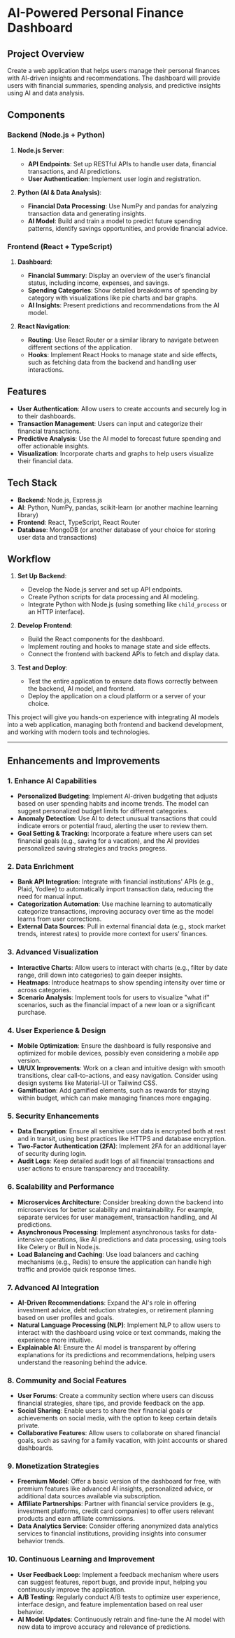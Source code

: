 # AI-Powered Personal Finance Dashboard

## Project Overview
Create a web application that helps users manage their personal finances with AI-driven insights and recommendations. The dashboard will provide users with financial summaries, spending analysis, and predictive insights using AI and data analysis.

## Components

### Backend (Node.js + Python)
1. **Node.js Server**: 
   - **API Endpoints**: Set up RESTful APIs to handle user data, financial transactions, and AI predictions.
   - **User Authentication**: Implement user login and registration.

2. **Python (AI & Data Analysis)**:
   - **Financial Data Processing**: Use NumPy and pandas for analyzing transaction data and generating insights.
   - **AI Model**: Build and train a model to predict future spending patterns, identify savings opportunities, and provide financial advice.

### Frontend (React + TypeScript)
1. **Dashboard**:
   - **Financial Summary**: Display an overview of the user’s financial status, including income, expenses, and savings.
   - **Spending Categories**: Show detailed breakdowns of spending by category with visualizations like pie charts and bar graphs.
   - **AI Insights**: Present predictions and recommendations from the AI model.

2. **React Navigation**:
   - **Routing**: Use React Router or a similar library to navigate between different sections of the application.
   - **Hooks**: Implement React Hooks to manage state and side effects, such as fetching data from the backend and handling user interactions.

## Features
- **User Authentication**: Allow users to create accounts and securely log in to their dashboards.
- **Transaction Management**: Users can input and categorize their financial transactions.
- **Predictive Analysis**: Use the AI model to forecast future spending and offer actionable insights.
- **Visualization**: Incorporate charts and graphs to help users visualize their financial data.

## Tech Stack
- **Backend**: Node.js, Express.js
- **AI**: Python, NumPy, pandas, scikit-learn (or another machine learning library)
- **Frontend**: React, TypeScript, React Router
- **Database**: MongoDB (or another database of your choice for storing user data and transactions)

## Workflow
1. **Set Up Backend**:
   - Develop the Node.js server and set up API endpoints.
   - Create Python scripts for data processing and AI modeling.
   - Integrate Python with Node.js (using something like `child_process` or an HTTP interface).

2. **Develop Frontend**:
   - Build the React components for the dashboard.
   - Implement routing and hooks to manage state and side effects.
   - Connect the frontend with backend APIs to fetch and display data.

3. **Test and Deploy**:
   - Test the entire application to ensure data flows correctly between the backend, AI model, and frontend.
   - Deploy the application on a cloud platform or a server of your choice.

This project will give you hands-on experience with integrating AI models into a web application, managing both frontend and backend development, and working with modern tools and technologies.

---

## Enhancements and Improvements

### 1. **Enhance AI Capabilities**
   - **Personalized Budgeting**: Implement AI-driven budgeting that adjusts based on user spending habits and income trends. The model can suggest personalized budget limits for different categories.
   - **Anomaly Detection**: Use AI to detect unusual transactions that could indicate errors or potential fraud, alerting the user to review them.
   - **Goal Setting & Tracking**: Incorporate a feature where users can set financial goals (e.g., saving for a vacation), and the AI provides personalized saving strategies and tracks progress.

### 2. **Data Enrichment**
   - **Bank API Integration**: Integrate with financial institutions' APIs (e.g., Plaid, Yodlee) to automatically import transaction data, reducing the need for manual input.
   - **Categorization Automation**: Use machine learning to automatically categorize transactions, improving accuracy over time as the model learns from user corrections.
   - **External Data Sources**: Pull in external financial data (e.g., stock market trends, interest rates) to provide more context for users’ finances.

### 3. **Advanced Visualization**
   - **Interactive Charts**: Allow users to interact with charts (e.g., filter by date range, drill down into categories) to gain deeper insights.
   - **Heatmaps**: Introduce heatmaps to show spending intensity over time or across categories.
   - **Scenario Analysis**: Implement tools for users to visualize "what if" scenarios, such as the financial impact of a new loan or a significant purchase.

### 4. **User Experience & Design**
   - **Mobile Optimization**: Ensure the dashboard is fully responsive and optimized for mobile devices, possibly even considering a mobile app version.
   - **UI/UX Improvements**: Work on a clean and intuitive design with smooth transitions, clear call-to-actions, and easy navigation. Consider using design systems like Material-UI or Tailwind CSS.
   - **Gamification**: Add gamified elements, such as rewards for staying within budget, which can make managing finances more engaging.

### 5. **Security Enhancements**
   - **Data Encryption**: Ensure all sensitive user data is encrypted both at rest and in transit, using best practices like HTTPS and database encryption.
   - **Two-Factor Authentication (2FA)**: Implement 2FA for an additional layer of security during login.
   - **Audit Logs**: Keep detailed audit logs of all financial transactions and user actions to ensure transparency and traceability.

### 6. **Scalability and Performance**
   - **Microservices Architecture**: Consider breaking down the backend into microservices for better scalability and maintainability. For example, separate services for user management, transaction handling, and AI predictions.
   - **Asynchronous Processing**: Implement asynchronous tasks for data-intensive operations, like AI predictions and data processing, using tools like Celery or Bull in Node.js.
   - **Load Balancing and Caching**: Use load balancers and caching mechanisms (e.g., Redis) to ensure the application can handle high traffic and provide quick response times.

### 7. **Advanced AI Integration**
   - **AI-Driven Recommendations**: Expand the AI's role in offering investment advice, debt reduction strategies, or retirement planning based on user profiles and goals.
   - **Natural Language Processing (NLP)**: Implement NLP to allow users to interact with the dashboard using voice or text commands, making the experience more intuitive.
   - **Explainable AI**: Ensure the AI model is transparent by offering explanations for its predictions and recommendations, helping users understand the reasoning behind the advice.

### 8. **Community and Social Features**
   - **User Forums**: Create a community section where users can discuss financial strategies, share tips, and provide feedback on the app.
   - **Social Sharing**: Enable users to share their financial goals or achievements on social media, with the option to keep certain details private.
   - **Collaborative Features**: Allow users to collaborate on shared financial goals, such as saving for a family vacation, with joint accounts or shared dashboards.

### 9. **Monetization Strategies**
   - **Freemium Model**: Offer a basic version of the dashboard for free, with premium features like advanced AI insights, personalized advice, or additional data sources available via subscription.
   - **Affiliate Partnerships**: Partner with financial service providers (e.g., investment platforms, credit card companies) to offer users relevant products and earn affiliate commissions.
   - **Data Analytics Service**: Consider offering anonymized data analytics services to financial institutions, providing insights into consumer behavior trends.

### 10. **Continuous Learning and Improvement**
   - **User Feedback Loop**: Implement a feedback mechanism where users can suggest features, report bugs, and provide input, helping you continuously improve the application.
   - **A/B Testing**: Regularly conduct A/B tests to optimize user experience, interface design, and feature implementation based on real user behavior.
   - **AI Model Updates**: Continuously retrain and fine-tune the AI model with new data to improve accuracy and relevance of predictions.
